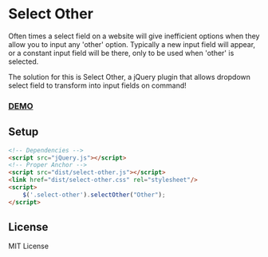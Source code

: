 # Select Other
Often times a select field on a website will give inefficient options when they allow you to input any 'other' option. Typically a new input field will appear, or a constant input field will be there, only to be used when 'other' is selected.

The solution for this is Select Other, a jQuery plugin that allows dropdown select field to transform into input fields on command!

### [DEMO](https://petersonryan.com/projects/select-other/)

## Setup
```html
<!-- Dependencies -->
<script src="jQuery.js"></script>
<!-- Proper Anchor -->
<script src="dist/select-other.js"></script>
<link href="dist/select-other.css" rel="stylesheet"/>
<script>
	$('.select-other').selectOther("Other");
</script>
```

## License
MIT License
